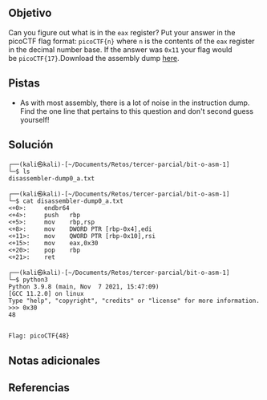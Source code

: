 ## Objetivo
Can you figure out what is in the `eax` register? Put your answer in the picoCTF flag format: `picoCTF{n}` where `n` is the contents of the `eax` register in the decimal number base. If the answer was `0x11` your flag would be `picoCTF{17}`.Download the assembly dump [here](https://artifacts.picoctf.net/c/509/disassembler-dump0_a.txt).

## Pistas
- As with most assembly, there is a lot of noise in the instruction dump. Find the one line that pertains to this question and don't second guess yourself!

## Solución
```
┌──(kali㉿kali)-[~/Documents/Retos/tercer-parcial/bit-o-asm-1]
└─$ ls
disassembler-dump0_a.txt
                                                                                                                    
┌──(kali㉿kali)-[~/Documents/Retos/tercer-parcial/bit-o-asm-1]
└─$ cat disassembler-dump0_a.txt 
<+0>:     endbr64 
<+4>:     push   rbp
<+5>:     mov    rbp,rsp
<+8>:     mov    DWORD PTR [rbp-0x4],edi
<+11>:    mov    QWORD PTR [rbp-0x10],rsi
<+15>:    mov    eax,0x30
<+20>:    pop    rbp
<+21>:    ret
                                                                                                                    
┌──(kali㉿kali)-[~/Documents/Retos/tercer-parcial/bit-o-asm-1]
└─$ python3          
Python 3.9.8 (main, Nov  7 2021, 15:47:09) 
[GCC 11.2.0] on linux
Type "help", "copyright", "credits" or "license" for more information.
>>> 0x30
48


Flag: picoCTF{48}
```

## Notas adicionales


## Referencias

